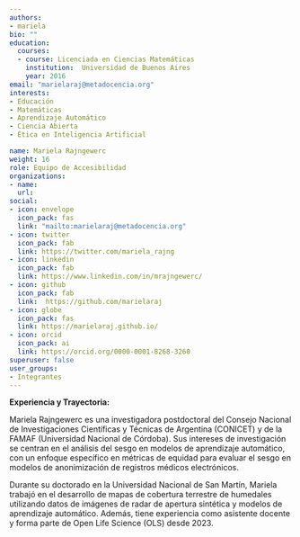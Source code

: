 ```yaml
---
authors:
- mariela
bio: ""
education:
  courses:
  - course: Licenciada en Ciencias Matemáticas
    institution:  Universidad de Buenos Aires
    year: 2016
email: "marielaraj@metadocencia.org"
interests:
- Educación
- Matemáticas
- Aprendizaje Automático
- Ciencia Abierta
- Ética en Inteligencia Artificial

name: Mariela Rajngewerc
weight: 16
role: Equipo de Accesibilidad
organizations:
- name: 
  url: 
social:
- icon: envelope
  icon_pack: fas
  link: "mailto:marielaraj@metadocencia.org"
- icon: twitter
  icon_pack: fab
  link: https://twitter.com/mariela_rajng
- icon: linkedin
  icon_pack: fab
  link: https://www.linkedin.com/in/mrajngewerc/
- icon: github
  icon_pack: fab
  link:  https://github.com/marielaraj
- icon: globe
  icon_pack: fas
  link: https://marielaraj.github.io/
- icon: orcid
  icon_pack: ai
  link: https://orcid.org/0000-0001-8268-3260
superuser: false
user_groups:
- Integrantes
---
```


**Experiencia y Trayectoria:**

Mariela Rajngewerc es una investigadora postdoctoral del Consejo Nacional de Investigaciones Científicas y Técnicas de Argentina (CONICET) y de la FAMAF (Universidad Nacional de Córdoba). 
Sus intereses de investigación se centran en el análisis del sesgo en modelos de aprendizaje automático, con un enfoque específico en métricas de equidad para evaluar el sesgo en modelos de anonimización de registros médicos electrónicos.

Durante su doctorado en la Universidad Nacional de San Martín, Mariela trabajó en el desarrollo de mapas de cobertura terrestre de humedales utilizando datos de imágenes de radar de apertura sintética y modelos de aprendizaje automático. 
Además, tiene experiencia como asistente docente y forma parte de Open Life Science (OLS) desde 2023.




